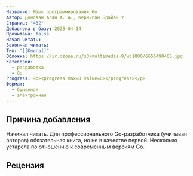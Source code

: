 ```yaml
---
Название: Язык программирования Go
Автор: Донован Алан А. А., Керниган Брайан У.
Страниц: "432"
Добавлена в базу: 2025-04-14
Прочитана: false
Начал читать: 
Закончил читать: 
Тип: "[[Книга]]"
Обложка: https://ir.ozone.ru/s3/multimedia-9/wc1000/6656490405.jpg
Категории:
  - разработка
  - Go
Progress: <p><progress max=0 value=0></progress></p>
Формат:
  - бумажная
  - электронная
---
```

## Причина добавления

Начинал читать. Для профессионального Go-разработчика (учитывая авторов) обязательная книга, но не в качестве первой. Несколько устарела по отношению к современным версиям Go.

## Рецензия
